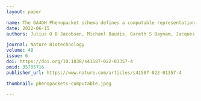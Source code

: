 ```yaml
---
layout: paper

name: The GA4GH Phenopacket schema defines a computable representation of clinical data
date: 2022-06-15
authors: Julius O B Jacobsen, Michael Baudis, Gareth S Baynam, Jacques S Beckmann, Sergi Beltran, Orion J Buske, Tiffany J Callahan, Christopher G Chute, Mélanie Courtot, Daniel Danis, Olivier Elemento, Andrea Essenwanger, Robert R Freimuth, Michael A Gargano, Tudor Groza, Ada Hamosh, Nomi L Harris, Rajaram Kaliyaperumal, Kevin C Kent Lloyd, Aly Khalifa, Peter M Krawitz, Sebastian Köhler, Brian J Laraway, Heikki Lehväslaiho, Leslie Matalonga, Julie A McMurry, Alejandro Metke-Jimenez, Christopher J Mungall, Monica C Munoz-Torres, Soichi Ogishima, Anastasios Papakonstantinou, Davide Piscia, Nikolas Pontikos, Núria Queralt-Rosinach, Marco Roos, Julian Sass, Paul N Schofield, Dominik Seelow, Anastasios Siapos, Damian Smedley, Lindsay D Smith, Robin Steinhaus, Jagadish Chandrabose Sundaramurthi, Emilia M Swietlik, Sylvia Thun, Nicole A Vasilevsky, Alex H Wagner, Jeremy L Warner, Claus Weiland, Peter N Robinson

journal: Nature Biotechnology
volume: 40
issue: 6
doi: https://doi.org/10.1038/s41587-022-01357-4
pmid: 35705716
publisher_url: https://www.nature.com/articles/s41587-022-01357-4

thumbnail: phenopackets-computable.jpeg

---
```


